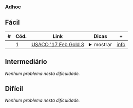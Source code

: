 ### Adhoc

## Fácil
|#|Cód.|Link|Dicas|+|
|-|-|-|-|-|
||1|[USACO '17 Feb Gold 3](http://www.usaco.org/index.php?page=viewproblem2&cpid=719)|<details><summary>mostrar</summary>some tip</details>|[info](../.data/1)|

## Intermediário
_Nenhum problema nesta dificuldade._

## Difícil
_Nenhum problema nesta dificuldade._

